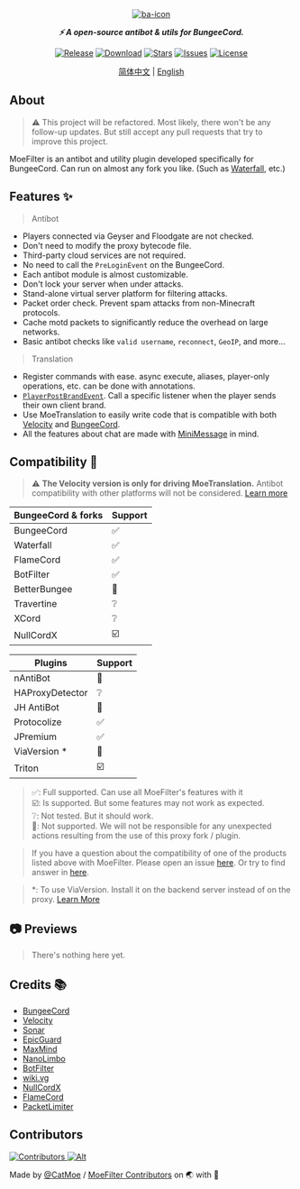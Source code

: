 <!--suppress HtmlDeprecatedAttribute -->
<div align="center">
  <a href="https://github.com/CatMoe/MoeFilter">
    <img src="https://raw.githubusercontent.com/CatMoe/MoeFilter/stray/readme/icon/ba-icon.png" alt="ba-icon">
  </a>

***⚡ A open-source antibot & utils for BungeeCord.***

[![Release](https://www.codefactor.io/repository/github/catmoe/moefilter/badge)](https://www.codefactor.io/repository/github/catmoe/moefilter)
[![Download](https://img.shields.io/github/downloads/CatMoe/MoeFilter/total?style=flat-square)](https://github.com/CatMoe/MoeFilter/releases/latest)
[![Stars](https://img.shields.io/github/stars/CatMoe/MoeFilter?style=flat-square)](https://github.com/CatMoe/MoeFilter/stargazers)
[![Issues](https://img.shields.io/github/issues/CatMoe/MoeFilter?style=flat-square)](https://github.com/CatMoe/MoeFilter/issues)
[![License](https://img.shields.io/github/license/CatMoe/MoeFilter?style=flat-square)](https://github.com/CatMoe/MoeFilter/blob/0.1.4-Hotfix1/LICENSE)
</div>
<div align="center">

[简体中文](https://github.com/CatMoe/MoeFilter/blob/stray/readme/README-CN.md) |
[English](https://github.com/CatMoe/MoeFilter/blob/stray/readme/README-EN.md)
</div>


## About

> ⚠️ This project will be refactored.
> Most likely, there won't be any follow-up updates. 
> But still accept any pull requests that try to improve this project.

MoeFilter is an antibot and utility plugin developed specifically for BungeeCord.
Can run on almost any fork you like.
(Such as [Waterfall](https://github.com/PaperMC/Waterfall/), etc.)

## Features ✨

> Antibot
  - Players connected via Geyser and Floodgate are not checked.
  - Don't need to modify the proxy bytecode file.
  - Third-party cloud services are not required.
  - No need to call the `PreLoginEvent` on the BungeeCord.
  - Each antibot module is almost customizable.
  - Don't lock your server when under attacks.
  - Stand-alone virtual server platform for filtering attacks.
  - Packet order check. Prevent spam attacks from non-Minecraft protocols.
  - Cache motd packets to significantly reduce the overhead on large networks.
  - Basic antibot checks like `valid username`, `reconnect`, `GeoIP`, and more...
> Translation
  - Register commands with ease. async execute, aliases, player-only operations, etc. can be done with annotations.
  - [`PlayerPostBrandEvent`](https://github.com/CatMoe/MoeFilter/blob/stray/translation/src/main/kotlin/catmoe/fallencrystal/translation/event/events/player/PlayerPostBrandEvent.kt). 
    Call a specific listener when the player sends their own client brand.
  - Use MoeTranslation to easily write code that is compatible with both [Velocity](https://github.com/PaperMC/Velocity) and [BungeeCord](https://github.com/SpigotMC/BungeeCord).
  - All the features about chat are made with [MiniMessage](https://docs.advntr.dev/minimessage/) in mind.


## Compatibility 🔧

> ⚠️ **The Velocity version is only for driving MoeTranslation.**
> Antibot compatibility with other platforms will not be considered.
> [Learn more](https://github.com/CatMoe/MoeFilter/tree/stray/readme/postscript)

| BungeeCord & forks | Support |
|--------------------|---------|
| BungeeCord         | ✅       |
| Waterfall          | ✅       |
| FlameCord          | ✅       |
| BotFilter          | ✅       |
| BetterBungee       | 🛑      |
| Travertine         | ❔       |
| XCord              | ❔       |
| NullCordX          | ☑️      |

| Plugins         | Support |
|-----------------|---------|
| nAntiBot        | 🛑      |
| HAProxyDetector | ❔       |
| JH AntiBot      | 🛑      |
| Protocolize     | ✅       |
| JPremium        | ✅       |
| ViaVersion *    | 🛑      |
| Triton          | ☑️      |

> ✅: Full supported.
> Can use all MoeFilter's features with it  
> ☑️: Is supported.
> But some features may not work as expected.  
> ❔: Not tested.
> But it should work.  
> 🛑: Not supported. 
> We will not be responsible for any unexpected actions resulting from the use of this proxy fork / plugin.

> If you have a question about the compatibility of one of the products listed above with MoeFilter. 
> Please open an issue [here](https://github.com/CatMoe/MoeFilter/issues).
> Or try to find answer in [here](https://github.com/CatMoe/MoeFilter/issues/56).

> *: To use ViaVersion. Install it on the backend server instead of on the proxy. 
> [Learn More](https://github.com/CatMoe/MoeFilter/issues/56#issuecomment-1714924303)

## 📷 Previews

> There's nothing here yet.

## Credits 📚

- [BungeeCord](https://github.com/SpigotMC/BungeeCord)
- [Velocity](https://github.com/PaperMC/Velocity)
- [Sonar](https://github.com/jonesdevelopment/sonar)
- [EpicGuard](https://github.com/awumii/EpicGuard)
- [MaxMind](https://maxmind.com/)
- [NanoLimbo](https://github.com/Nan1t/NanoLimbo)
- [BotFilter](https://github.com/Leymooo/BungeeCord)
- [wiki.vg](https://wiki.vg/Protocol)
- [NullCordX](https://builtbybit.com/resources/nullcordx-lightweight-antibot.22322/)
- [FlameCord](https://builtbybit.com/resources/flamecord-the-ultimate-antibot.13492/)
- [PacketLimiter](https://github.com/Spottedleaf/PacketLimiter)

## Contributors

[
![Contributors](https://contrib.rocks/image?repo=CatMoe/MoeFilter)
![Alt](https://repobeats.axiom.co/api/embed/f665cd4fc79f5d2012357d69f3ea2a1f505d77cf.svg)
](https://github.com/CatMoe/MoeFilter/graphs/contributors)

Made by [@CatMoe](https://github.com/CatMoe) / [MoeFilter Contributors](https://github.com/CatMoe/MoeFilter/graphs/contributors) on 🌏 with 💖

